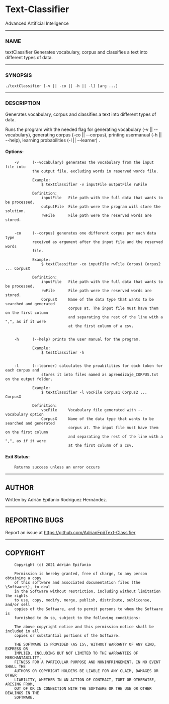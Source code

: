 # Text-Classifier
Advanced Artificial Inteligence

---
### NAME  

textClassifier  Generates vocabulary, corpus and classifies a text into different types of data.  

---
### SYNOPSIS  

```shell
./textClassifier [-v || -co || -h || -l] [arg ...]  
```

---
### DESCRIPTION  

Generates vocabulary, corpus and classifies a text into different types of data.  

Runs the program with the needed flag for generating vocabulary (-v || --vocabulary), generating  corpus (-co || --corpus), printing usermanual (-h || --help), learning probabilities (-l || --learner) .  

####	Options:  

        -v      (--vocabulary) generates the vocabulary from the input file into
                the output file, excluding words in reserved words file.

                Example: 
                    $ textClassifier -v inputFile outputFile rwFile

                Definition:
                    inputFile   File path with the full data that wants to be processed.
                    outputFile  File path were the program will store the solution.
                    rwFile      File path were the reserved words are stored.


        -co     (--corpus) generates one different corpus per each data type 
                received as argument after the input file and the reserved words 
                file.  

                Example:
                    $ textClassifier -co inputFile rwFile Corpus1 Corpus2 ... CorpusX

                Definition:
                    inputFile   File path with the full data that wants to be processed.
                    rwFile      File path were the reserved words are stored.
                    CorpusX     Name of the data type that wants to be searched and generated
                                corpus at. The input file must have them on the first column
                                and separating the rest of the line with a ",", as if it were
                                at the first column of a csv.


        -h      (--help) prints the user manual for the program.

                Example:
                    $ testClassifier -h


        -l      (--learner) calculates the proabilities for each token for each corpus and
                    stores it into files named as aprendizaje_CORPUS.txt on the output folder.

                Example: 
                    $ textClassifier -l vocFile Corpus1 Corpus2 ... CorpusX

                Definition:
                    vocFile     Vocabulary file generated with --vocabulary option
                    CorpusX     Name of the data type that wants to be searched and generated
                                corpus at. The input file must have them on the first column
                                and separating the rest of the line with a ",", as if it were
                                at the first column of a csv.

#### Exit Status:  
        Returns success unless an error occurs  

---
## AUTHOR  
Written by Adrián Epifanio Rodríguez Hernández.  

---
## REPORTING BUGS  

Report an issue at <https://github.com/AdrianEpi/Text-Classifier>  

---
## COPYRIGHT  
```
    Copyright (c) 2021 Adrián Epifanio  

    Permission is hereby granted, free of charge, to any person obtaining a copy  
    of this software and associated documentation files (the \Software\), to deal  
    in the Software without restriction, including without limitation the rights  
    to use, copy, modify, merge, publish, distribute, sublicense, and/or sell  
    copies of the Software, and to permit persons to whom the Software is  
    furnished to do so, subject to the following conditions:  

    The above copyright notice and this permission notice shall be included in all  
    copies or substantial portions of the Software.  

    THE SOFTWARE IS PROVIDED \AS IS\, WITHOUT WARRANTY OF ANY KIND, EXPRESS OR  
    IMPLIED, INCLUDING BUT NOT LIMITED TO THE WARRANTIES OF MERCHANTABILITY,  
    FITNESS FOR A PARTICULAR PURPOSE AND NONINFRINGEMENT. IN NO EVENT SHALL THE  
    AUTHORS OR COPYRIGHT HOLDERS BE LIABLE FOR ANY CLAIM, DAMAGES OR OTHER  
    LIABILITY, WHETHER IN AN ACTION OF CONTRACT, TORT OR OTHERWISE, ARISING FROM,  
    OUT OF OR IN CONNECTION WITH THE SOFTWARE OR THE USE OR OTHER DEALINGS IN THE  
    SOFTWARE.  
```  
